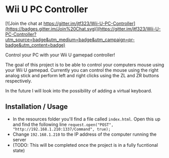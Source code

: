 # Wii U PC Controller

[![Join the chat at https://gitter.im/jtf323/Wii-U-PC-Controller](https://badges.gitter.im/Join%20Chat.svg)](https://gitter.im/jtf323/Wii-U-PC-Controller?utm_source=badge&utm_medium=badge&utm_campaign=pr-badge&utm_content=badge)

Control your PC with your Wii U gamepad controller!

The goal of this project is to be able to control your computers mouse using your Wii U gamepad. Currently you can control the mouse using the right analog stick and perform left and right clicks using the ZL and ZR buttons respectively.

In the future I will look into the possibility of adding a virtual keyboard.

## Installation / Usage
* In the resources folder you'll find a file called `index.html`. Open this up and find the following line
`request.open("POST", "http://192.168.1.210:1337/Command", true);`
* Change `192.168.1.210` to the IP address of the computer running the server
* (TODO: This will be completed once the project is in a fully fucntional state)
